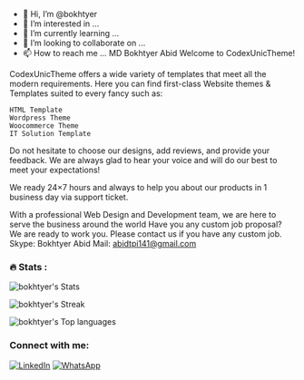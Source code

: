 - 👋 Hi, I’m @bokhtyer
- 👀 I’m interested in ...
- 🌱 I’m currently learning ...
- 💞️ I’m looking to collaborate on ...
- 📫 How to reach me ...
MD Bokhtyer Abid
Welcome to CodexUnicTheme!

CodexUnicTheme offers a wide variety of templates that meet all the modern requirements. Here you can find first-class Website themes & Templates suited to every fancy such as:

    HTML Template
    Wordpress Theme
    Woocommerce Theme
    IT Solution Template

Do not hesitate to choose our designs, add reviews, and provide your feedback. We are always glad to hear your voice and will do our best to meet your expectations!

We ready 24×7 hours and always to help you about our products in 1 business day via support ticket.

With a professional Web Design and Development team, we are here to serve the business around the world
Have you any custom job proposal? We are ready to work you. Please contact us if you have any custom job.
Skype: Bokhtyer Abid
Mail: abidtpi141@gmail.com

### :fire: Stats :

![bokhtyer's Stats](https://github-readme-stats.vercel.app/api?username=bokhtyer&theme=onedark&show_icons=true&hide_border=true&count_private=true)

![bokhtyer's Streak](https://github-readme-streak-stats.herokuapp.com/?user=bokhtyer&theme=onedark&hide_border=true)

![bokhtyer's Top languages](https://github-readme-stats.vercel.app/api/top-langs/?username=bokhtyer&theme=onedark&show_icons=true&hide_border=true&layout=compact)

### Connect with me:
[![LinkedIn](https://img.shields.io/badge/linkedin-%230077B5.svg?logo=linkedin&logoColor=white&style=for-the-badge)](https://www.linkedin.com/in/bokhtyer-abid/) [![WhatsApp](https://img.shields.io/badge/WhatsApp-25D366?logo=whatsapp&logoColor=white&style=for-the-badge)](https://wa.me/+8801780502935)

<!---
bokhtyer/bokhtyer is a ✨ special ✨ repository because its `README.md` (this file) appears on your GitHub profile.
You can click the Preview link to take a look at your changes.
--->

